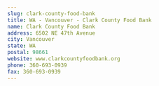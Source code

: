 ```yaml
---
slug: clark-county-food-bank
title: WA - Vancouver - Clark County Food Bank
name: Clark County Food Bank
address: 6502 NE 47th Avenue
city: Vancouver
state: WA
postal: 98661
website: www.clarkcountyfoodbank.org
phone: 360-693-0939
fax: 360-693-0939
---
```

